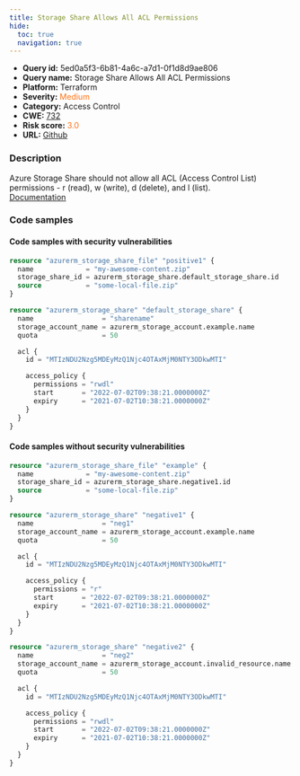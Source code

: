 ```yaml
---
title: Storage Share Allows All ACL Permissions
hide:
  toc: true
  navigation: true
---
```


<style>
  .highlight .hll {
    background-color: #ff171742;
  }
  .md-content {
    max-width: 1100px;
    margin: 0 auto;
  }
</style>

-   **Query id:** 5ed0a5f3-6b81-4a6c-a7d1-0f1d8d9ae806
-   **Query name:** Storage Share Allows All ACL Permissions
-   **Platform:** Terraform
-   **Severity:** <span style="color:#ff7213">Medium</span>
-   **Category:** Access Control
-   **CWE:** <a href="https://cwe.mitre.org/data/definitions/732.html" onclick="newWindowOpenerSafe(event, 'https://cwe.mitre.org/data/definitions/732.html')">732</a>
-   **Risk score:** <span style="color:#ff7213">3.0</span>
-   **URL:** [Github](https://github.com/Checkmarx/kics/tree/master/assets/queries/terraform/azure/storage_share_allows_all_acl_permissions)

### Description
Azure Storage Share should not allow all ACL (Access Control List) permissions - r (read), w (write), d (delete), and l (list).<br>
[Documentation](https://registry.terraform.io/providers/hashicorp/azurerm/latest/docs/resources/storage_share)

### Code samples
#### Code samples with security vulnerabilities
```tf title="Positive test num. 1 - tf file" hl_lines="16"
resource "azurerm_storage_share_file" "positive1" {
  name             = "my-awesome-content.zip"
  storage_share_id = azurerm_storage_share.default_storage_share.id
  source           = "some-local-file.zip"
}

resource "azurerm_storage_share" "default_storage_share" {
  name                 = "sharename"
  storage_account_name = azurerm_storage_account.example.name
  quota                = 50

  acl {
    id = "MTIzNDU2Nzg5MDEyMzQ1Njc4OTAxMjM0NTY3ODkwMTI"

    access_policy {
      permissions = "rwdl"
      start       = "2022-07-02T09:38:21.0000000Z"
      expiry      = "2021-07-02T10:38:21.0000000Z"
    }
  }
}

```


#### Code samples without security vulnerabilities
```tf title="Negative test num. 1 - tf file"
resource "azurerm_storage_share_file" "example" {
  name             = "my-awesome-content.zip"
  storage_share_id = azurerm_storage_share.negative1.id
  source           = "some-local-file.zip"
}

resource "azurerm_storage_share" "negative1" {
  name                 = "neg1"
  storage_account_name = azurerm_storage_account.example.name
  quota                = 50

  acl {
    id = "MTIzNDU2Nzg5MDEyMzQ1Njc4OTAxMjM0NTY3ODkwMTI"

    access_policy {
      permissions = "r"
      start       = "2022-07-02T09:38:21.0000000Z"
      expiry      = "2021-07-02T10:38:21.0000000Z"
    }
  }
}
```
```tf title="Negative test num. 2 - tf file"
resource "azurerm_storage_share" "negative2" {
  name                 = "neg2"
  storage_account_name = azurerm_storage_account.invalid_resource.name
  quota                = 50

  acl {
    id = "MTIzNDU2Nzg5MDEyMzQ1Njc4OTAxMjM0NTY3ODkwMTI"

    access_policy {
      permissions = "rwdl"
      start       = "2022-07-02T09:38:21.0000000Z"
      expiry      = "2021-07-02T10:38:21.0000000Z"
    }
  }
}





```

